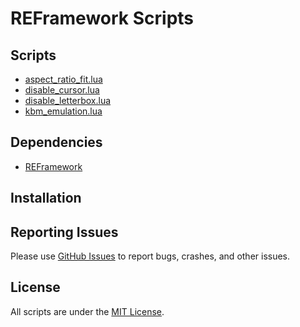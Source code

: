 # REFramework Scripts

## Scripts
- [aspect_ratio_fit.lua](https://github.com/grayespinoza/REScripts/blob/main/aspect_ratio_fit.lua)
- [disable_cursor.lua](https://github.com/grayespinoza/REScripts/blob/main/disable_cursor.lua)
- [disable_letterbox.lua](https://github.com/grayespinoza/REScripts/blob/main/disable_letterbox.lua)
- [kbm_emulation.lua](https://github.com/grayespinoza/REScripts/blob/main/kbm_emulation.lua)

## Dependencies
- [REFramework](https://github.com/praydog/REFramework)

## Installation

## Reporting Issues
Please use [GitHub Issues](https://github.com/grayespinoza/REScripts/issues) to report bugs, crashes, and other issues.

## License
All scripts are under the [MIT License](https://github.com/grayespinoza/REScripts/blob/main/LICENSE).
